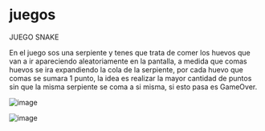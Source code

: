 # juegos
JUEGO SNAKE

En el juego sos una serpiente y tenes que trata de comer los huevos que van a ir apareciendo aleatoriamente en la pantalla,
a medida que comas huevos se ira expandiendo la cola de la serpiente, por cada huevo que comas se sumara 1 punto, la idea es realizar 
la mayor cantidad de puntos sin que la misma serpiente se coma a si misma, si esto pasa es GameOver.

![image](https://user-images.githubusercontent.com/90360846/146600822-92861f5d-bc8c-437d-ad09-349237c79881.png)

![image](https://user-images.githubusercontent.com/90360846/146600852-93125032-f078-4b11-a581-97deee958896.png)

